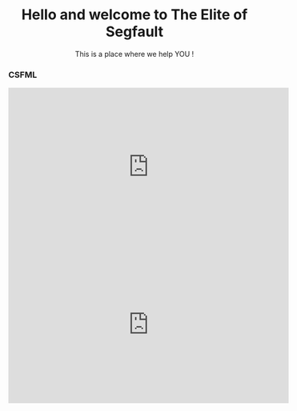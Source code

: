 <h1 align="center">Hello and welcome to The Elite of Segfault</h1>
<p align="center">This is a place where we help YOU !</p> 

### CSFML

<iframe width="560" height="315" src="https://www.youtube.com/embed/utHMKoBjU8Y" frameborder="0" allow="accelerometer; autoplay; clipboard-write; encrypted-media; gyroscope; picture-in-picture" allowfullscreen></iframe>

<iframe width="560" height="315" src="https://www.youtube.com/embed/xT-2Xd7V49U" frameborder="0" allow="accelerometer; autoplay; clipboard-write; encrypted-media; gyroscope; picture-in-picture" allowfullscreen></iframe>